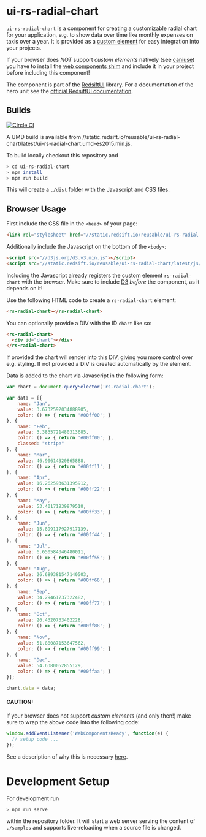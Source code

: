 # ui-rs-radial-chart

`ui-rs-radial-chart` is a component for creating a customizable radial chart for your application, e.g. to show data over time like monthly expenses on taxis over a year. It is provided as a [custom element](https://developer.mozilla.org/en-US/docs/Web/Web_Components/Custom_Elements) for easy integration into your projects.

If your browser does *NOT* support *custom elements* natively (see [caniuse](http://caniuse.com/#feat=custom-elements)) you have to install the [web components shim](http://webcomponents.org/) and include it in your project before including this component!

The component is part of the [RedsiftUI](https://github.com/redsift/redsift-ui) library. For a documentation of the hero unit see the [official RedsiftUI documentation](https://docs.redsift.io/docs/client-code-redsift-ui).

## Builds

[![Circle CI](https://circleci.com/gh/Redsift/ui-rs-radial-chart.svg?style=svg)](https://circleci.com/gh/Redsift/ui-rs-radial-chart)

A UMD build is available from //static.redsift.io/reusable/ui-rs-radial-chart/latest/ui-rs-radial-chart.umd-es2015.min.js.

To build locally checkout this repository and

```bash
> cd ui-rs-radial-chart
> npm install
> npm run build
```

This will create a `./dist` folder with the Javascript and CSS files.

## Browser Usage

First include the CSS file in the `<head>` of your page:

```html
<link rel="stylesheet" href="//static.redsift.io/reusable/ui-rs-radial-chart/latest/css/ui-rs-radial-chart.min.css">
```

Additionally include the Javascript on the bottom of the `<body>`:

```html
<script src="//d3js.org/d3.v3.min.js"></script>
<script src="//static.redsift.io/reusable/ui-rs-radial-chart/latest/js/ui-rs-radial-chart.umd-es2015.min.js"></script>
```

Including the Javascript already registers the custom element `rs-radial-chart` with the browser. Make sure to include [D3](https://d3js.org/) *before* the component, as it depends on it!

Use the following HTML code to create a `rs-radial-chart` element:

```html
<rs-radial-chart></rs-radial-chart>
```

You can optionally provide a DIV with the ID `chart` like so:

```html
<rs-radial-chart>
  <div id="chart"></div>
</rs-radial-chart>
```

If provided the chart will render into this DIV, giving you more control over e.g. styling. If not provided a DIV is created automatically by the element.

Data is added to the chart via Javascript in the following form:

```Javascript
var chart = document.querySelector('rs-radial-chart');

var data = [{
    name: "Jan",
    value: 3.6732592034888905,
    color: () => { return '#00ff00'; }
}, {
    name: "Feb",
    value: 3.3835721480313685,
    color: () => { return '#00ff00'; },
    classed: "stripe"
}, {
    name: "Mar",
    value: 46.90614320865888,
    color: () => { return '#00ff11'; }
}, {
    name: "Apr",
    value: 16.262593631395912,
    color: () => { return '#00ff22'; }
}, {
    name: "May",
    value: 53.40171839979518,
    color: () => { return '#00ff33'; }
}, {
    name: "Jun",
    value: 15.899117927917139,
    color: () => { return '#00ff44'; }
}, {
    name: "Jul",
    value: 6.650584346480011,
    color: () => { return '#00ff55'; }
}, {
    name: "Aug",
    value: 26.689381547140503,
    color: () => { return '#00ff66'; }
}, {
    name: "Sep",
    value: 34.29461737322482,
    color: () => { return '#00ff77'; }
}, {
    name: "Oct",
    value: 26.4320733402228,
    color: () => { return '#00ff88'; }
}, {
    name: "Nov",
    value: 51.88087153647562,
    color: () => { return '#00ff99'; }
}, {
    name: "Dec",
    value: 54.6380052855129,
    color: () => { return '#00ffaa'; }
}];

chart.data = data;
```

#### CAUTION:

If your browser does not support *custom elements* (and only then!) make sure to wrap the above code into the following code:

```javascript
window.addEventListener('WebComponentsReady', function(e) {
  // setup code ...
});
```

See a description of why this is necessary [here](https://www.polymer-project.org/1.0/docs/migration.html#polymer-ready).

# Development Setup

For development run

```bash
> npm run serve
```

within the repository folder. It will start a web server serving the content of `./samples` and supports live-reloading when a source file is changed.
